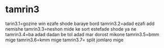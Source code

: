 # tamrin3 
tarin3.1=gozine win ezafe shode baraye bord
tamrin3.2=adad ezafi add nemishe
tamrin3.3=neshon mide ke sort estefade shode ya ne
tamrin3.4=ba adad dadan be tol adad mar dorost mikone
tamrin3.5=bmm mige
tamrin3.6=kmm mige
tamrin3.7= split jomlaro mige
